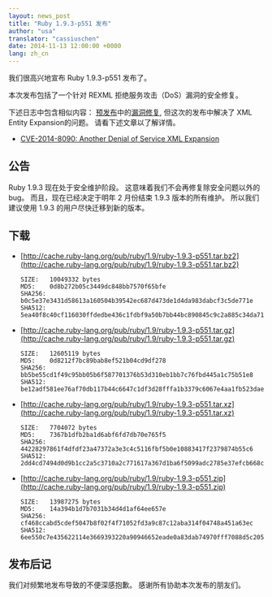 ```yaml
---
layout: news_post
title: "Ruby 1.9.3-p551 发布"
author: "usa"
translator: "cassiuschen"
date: 2014-11-13 12:00:00 +0000
lang: zh_cn
---
```


我们很高兴地宣布 Ruby 1.9.3-p551 发布了。

本次发布包括了一个针对 REXML 拒绝服务攻击（DoS）漏洞的安全修复。

下述日志中包含相似内容：
[预发布](https://www.ruby-lang.org/en/news/2014/10/27/ruby-1-9-3-p550-is-released/)中的[漏洞修复](https://www.ruby-lang.org/en/news/2014/10/27/rexml-dos-cve-2014-8080/),
但这次的发布中解决了 XML Entity Expansion的问题。
请看下述文章以了解详情。

* [CVE-2014-8090: Another Denial of Service XML Expansion](https://www.ruby-lang.org/en/news/2014/11/13/rexml-dos-cve-2014-8090/)


## 公告

Ruby 1.9.3 现在处于安全维护阶段。
这意味着我们不会再修复除安全问题以外的 bug。
而且，现在已经决定于明年 2 月份结束 1.9.3 版本的所有维护。
所以我们建议使用 1.9.3 的用户尽快迁移到新的版本。


## 下载

* [http://cache.ruby-lang.org/pub/ruby/1.9/ruby-1.9.3-p551.tar.bz2](http://cache.ruby-lang.org/pub/ruby/1.9/ruby-1.9.3-p551.tar.bz2)

      SIZE:   10049332 bytes
      MD5:    0d8b272b05c3449dc848bb7570f65bfe
      SHA256: b0c5e37e3431d58613a160504b39542ec687d473de1d4da983dabcf3c5de771e
      SHA512: 5ea40f8c40cf116030ffdedbe436c1fdbf9a50b7bb44bc890845c9c2a885c34da711bc1a9e9694788c2f4710f7e6e0adc4410aec1ab18a25a27168f25ac3d68c

* [http://cache.ruby-lang.org/pub/ruby/1.9/ruby-1.9.3-p551.tar.gz](http://cache.ruby-lang.org/pub/ruby/1.9/ruby-1.9.3-p551.tar.gz)

      SIZE:   12605119 bytes
      MD5:    0d8212f7bc89bab8ef521b04cd9df278
      SHA256: bb5be55cd1f49c95bb05b6f587701376b53d310eb1bb7c76fbd445a1c75b51e8
      SHA512: be12adf581ee76af70db117b44c6647c1df3d28fffa1b3379c6067e4aa1fb523dae7c9b130a51dcdcff268a8ee21a3d74f6f946135fb3ac6b90664f0a9df4a08

* [http://cache.ruby-lang.org/pub/ruby/1.9/ruby-1.9.3-p551.tar.xz](http://cache.ruby-lang.org/pub/ruby/1.9/ruby-1.9.3-p551.tar.xz)

      SIZE:   7704072 bytes
      MD5:    7367b1dfb2ba1d6abf6fd7db70e765f5
      SHA256: 44228297861f4dfdf23a47372a3e3c4c5116fbf5b0e10883417f2379874b55c6
      SHA512: 2dd4cd7494d0d9b1cc2a5c3710a2c771617a367d1ba6f5099adc2785e37efcb668c6508780562359a4a4c83733e349aa5cb4f8532e1f334f9f96543670d35729

* [http://cache.ruby-lang.org/pub/ruby/1.9/ruby-1.9.3-p551.zip](http://cache.ruby-lang.org/pub/ruby/1.9/ruby-1.9.3-p551.zip)

      SIZE:   13987275 bytes
      MD5:    14a394b1d7b7031b34d4d1af64ee657e
      SHA256: cf468ccabd5cdef5047b8f02f4f71052fd3a9c87c12aba314f04748a451a63ec
      SHA512: 6ee550c7e435622114e3669393220a90946652eade0a83dab74970fff7088d5c2051bee9c272e2e6eccc36885b4f64928fc2d27c36584c1cc8dac91ce730d3ea

## 发布后记

我们对频繁地发布导致的不便深感抱歉。
感谢所有协助本次发布的朋友们。
